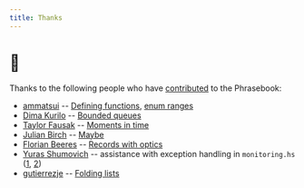 ```yaml
---
title: Thanks
---
```


# 🖤

Thanks to the following people who have [contributed](https://typeclasses.github.io/haskell-phrasebook/contributing) to the Phrasebook:

- [ammatsui](https://github.com/ammatsui) -- [Defining functions](https://github.com/typeclasses/haskell-phrasebook/pull/16), [enum ranges](https://github.com/typeclasses/haskell-phrasebook/pull/17)
- [Dima Kurilo](https://twitter.com/DimaKurilo) -- [Bounded queues](https://github.com/typeclasses/haskell-phrasebook/pull/18)
- [Taylor Fausak](https://taylor.fausak.me) -- [Moments in time](https://github.com/typeclasses/haskell-phrasebook/pull/19)
- [Julian Birch](https://colourcoding.net/) -- [Maybe](https://github.com/typeclasses/haskell-phrasebook/commit/518a0cb1cfd8ab7b583cfb699749259c018b47a9)
- [Florian Beeres](https://fbrs.io/) -- [Records with optics](https://github.com/typeclasses/haskell-phrasebook/pull/34)
- [Yuras Shumovich](https://twitter.com/shumovichy) -- assistance with exception handling in `monitoring.hs` ([1](https://twitter.com/shumovichy/status/1207093768182288386), [2](https://twitter.com/shumovichy/status/1207637508412059648))
- [gutierrezje](https://github.com/gutierrezje) -- [Folding lists](https://github.com/typeclasses/haskell-phrasebook/pull/20)
